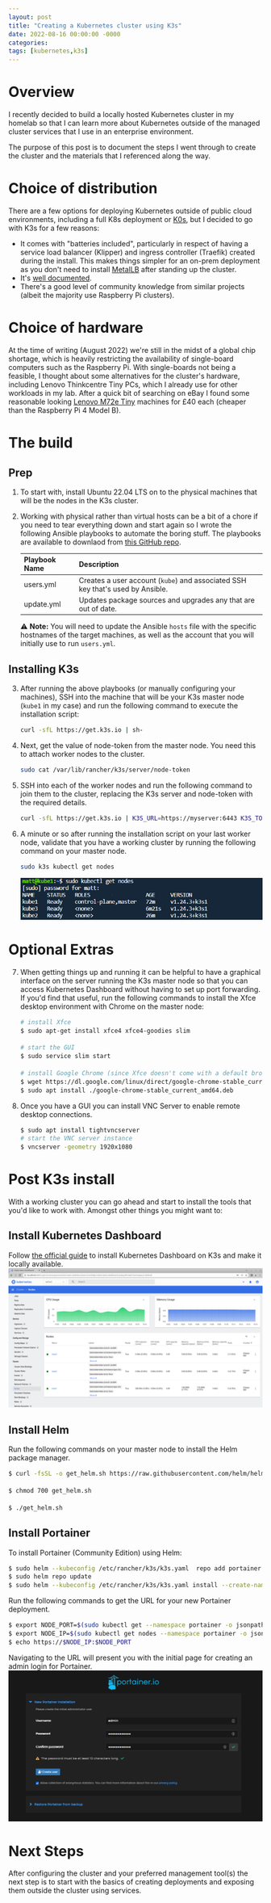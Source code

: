 ```yaml
---
layout: post
title: "Creating a Kubernetes cluster using K3s"
date: 2022-08-16 00:00:00 -0000
categories:
tags: [kubernetes,k3s]
---
```


# Overview
I recently decided to build a locally hosted Kubernetes cluster in my homelab so that I can learn more about Kubernetes outside of the managed cluster services that I use in an enterprise environment.

The purpose of this post is to document the steps I went through to create the cluster and the materials that I referenced along the way.

# Choice of distribution
There are a few options for deploying Kubernetes outside of public cloud environments, including a full K8s deployment or [K0s](https://k0sproject.io/), but I decided to go with K3s for a few reasons:
* It comes with "batteries included", particularly in respect of having a service load balancer (Klipper) and ingress controller (Traefik) created during the install. This makes things simpler for an on-prem deployment as you don't need to install [MetalLB](https://metallb.universe.tf/) after standing up the cluster.
* It's [well documented](https://rancher.com/docs/k3s/latest/en/).
* There's a good level of community knowledge from similar projects (albeit the majority use Raspberry Pi clusters).

# Choice of hardware
At the time of writing (August 2022) we're still in the midst of a global chip shortage, which is heavily restricting the availability of single-board computers such as the Raspberry Pi. With single-boards not being a feasible, I thought about some alternatives for the cluster's hardware, including Lenovo Thinkcentre Tiny PCs, which I already use for other workloads in my lab. After a quick bit of searching on eBay I found some reasonable looking [Lenovo M72e Tiny](https://www.hardware-corner.net/desktop-models/Lenovo-ThinkCentre-M72e-Tiny/) machines for £40 each (cheaper than the Raspberry Pi 4 Model B).

# The build
## Prep
1. To start with, install Ubuntu 22.04 LTS on to the physical machines that will be the nodes in the K3s cluster.

2. Working with physical rather than virtual hosts can be a bit of a chore if you need to tear everything down and start again so I wrote the following Ansible playbooks to automate the boring stuff. The playbooks are available to downlaod from [this GitHub repo](https://github.com/mrwadams/ansible-k3s).
        
    | Playbook Name | Description                                                                    |
    |---------------|--------------------------------------------------------------------------------|
    | users.yml     | Creates a user account (`kube`) and associated SSH key that's used by Ansible. |
    | update.yml    | Updates package sources and upgrades any that are out of date.                 |

    :warning: **Note:** You will need to update the Ansible `hosts` file with the specific hostnames of the target machines, as well as the account that you will initially use to run `users.yml`.

## Installing K3s
3. After running the above playbooks (or manually configuring your machines), SSH into the machine that will be your K3s master node (`kube1` in my case) and run the following command to execute the installation script:
    ```bash
    curl -sfL https://get.k3s.io | sh-
    ```

4. Next, get the value of node-token from the master node. You need this to attach worker nodes to the cluster.
    ```bash
    sudo cat /var/lib/rancher/k3s/server/node-token
    ```

5. SSH into each of the worker nodes and run the following command to join them to the cluster, replacing the K3s server and node-token with the required details.
    ```bash
    curl -sfL https://get.k3s.io | K3S_URL=https://myserver:6443 K3S_TOKEN=mynodetoken sh -
    ```

6. A minute or so after running the installation script on your last worker node, validate that you have a working cluster by running the following command on your master node.
    ```bash
    sudo k3s kubectl get nodes
    ```
    ![Validated K3s cluster](../assets/images/k3s-validate.png)

# Optional Extras

7. When getting things up and running it can be helpful to have a graphical interface on the server running the K3s master node so that you can access Kubernetes Dashboard without having to set up port forwarding. If you'd find that useful, run the following commands to install the Xfce desktop environment with Chrome on the master node:

    ```bash
    # install Xfce
    $ sudo apt-get install xfce4 xfce4-goodies slim

    # start the GUI
    $ sudo service slim start

    # install Google Chrome (since Xfce doesn't come with a default browser)
    $ wget https://dl.google.com/linux/direct/google-chrome-stable_current_amd64.deb
    $ sudo apt install ./google-chrome-stable_current_amd64.deb
    ```

8. Once you have a GUI you can install VNC Server to enable remote desktop connections.
    ```bash
    $ sudo apt install tightvncserver
    # start the VNC server instance
    $ vncserver -geometry 1920x1080
    ```

# Post K3s install
With a working cluster you can go ahead and start to install the tools that you'd like to work with. Amongst other things you might want to:

## Install Kubernetes Dashboard
Follow [the official guide](https://rancher.com/docs/k3s/latest/en/installation/kube-dashboard/) to install Kubernetes Dashboard on K3s and make it locally available.
![Kubernetes Dashboard](../assets/images/k8s-dashboard.png)

## Install Helm
Run the following commands on your master node to install the Helm package manager.

```bash
$ curl -fsSL -o get_helm.sh https://raw.githubusercontent.com/helm/helm/main/scripts/get-helm-3

$ chmod 700 get_helm.sh
    
$ ./get_helm.sh
```

## Install Portainer
To install Portainer (Community Edition) using Helm:
    
```bash
$ sudo helm --kubeconfig /etc/rancher/k3s/k3s.yaml  repo add portainer https://portainer.github.io/k8s/
$ sudo helm repo update
$ sudo helm --kubeconfig /etc/rancher/k3s/k3s.yaml install --create-namespace -n portainer portainer portainer/portainer
```

Run the following commands to get the URL for your new Portainer deployment.

```bash
$ export NODE_PORT=$(sudo kubectl get --namespace portainer -o jsonpath="{.spec.ports[1].nodePort}" services portainer)
$ export NODE_IP=$(sudo kubectl get nodes --namespace portainer -o jsonpath="{.items[0].status.addresses[0].address}")
$ echo https://$NODE_IP:$NODE_PORT
```

Navigating to the URL will present you with the initial page for creating an admin login for Portainer.
![Initial login screen for Portainer](../assets/images/k3s-portainer.png)

# Next Steps
After configuring the cluster and your preferred management tool(s) the next step is to start with the basics of creating deployments and exposing them outside the cluster using services.